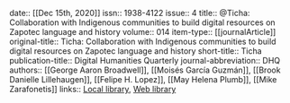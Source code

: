 date:: [[Dec 15th, 2020]]
issn:: 1938-4122
issue:: 4
title:: @Ticha: Collaboration with Indigenous communities to build digital resources on Zapotec language and history
volume:: 014
item-type:: [[journalArticle]]
original-title:: Ticha: Collaboration with Indigenous communities to build digital resources on Zapotec language and history
short-title:: Ticha
publication-title:: Digital Humanities Quarterly
journal-abbreviation:: DHQ
authors:: [[George Aaron Broadwell]], [[Moisés García Guzmán]], [[Brook Danielle Lillehaugen]], [[Felipe H. Lopez]], [[May Helena Plumb]], [[Mike Zarafonetis]]
links:: [Local library](zotero://select/groups/2386895/items/ZN6Y9PNR), [Web library](https://www.zotero.org/groups/2386895/items/ZN6Y9PNR)
